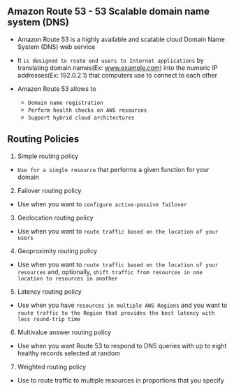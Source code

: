 ## Amazon Route 53 - 53 Scalable domain name system (DNS)

- Amazon Route 53 is a highly available and scalable cloud Domain Name System (DNS) web service

- It `is designed to route end users to Internet applications` by translating domain names(Ex: www.example.com) into the numeric IP addresses(Ex: 192.0.2.1) that computers use to connect to each other

- Amazon Route 53 allows to

  - `Domain name registration`
  - `Perform health checks on AWS resources`
  - `Support hybrid cloud architectures`

## Routing Policies

1. Simple routing policy

- `Use for a single resource` that performs a given function for your domain

2. Failover routing policy

- Use when you want to `configure active-passive failover`

3. Geolocation routing policy

- Use when you want to `route traffic based on the location of your users`

4. Geoproximity routing policy

- Use when you want to `route traffic based on the location of your resources` and, optionally, `shift traffic from resources in one location to resources in another`

5. Latency routing policy

- Use when you have `resources in multiple AWS Regions` and you want to `route traffic to the Region that provides the best latency with less round-trip time`

6. Multivalue answer routing policy

- Use when you want Route 53 to respond to DNS queries with up to eight healthy records selected at random

7. Weighted routing policy

- Use to route traffic to multiple resources in proportions that you specify
